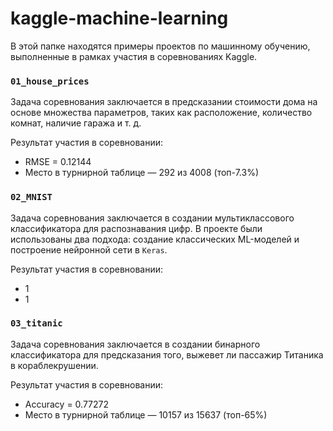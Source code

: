 # kaggle-machine-learning
В этой папке находятся примеры проектов по машинному обучению, выполненные в рамках участия в соревнованиях Kaggle.

### `01_house_prices`
Задача соревнования заключается в предсказании стоимости дома на основе множества параметров, таких как расположение, количество комнат, наличие гаража и т. д.

Результат участия в соревновании:
* RMSE = 0.12144
* Место в турнирной таблице — 292 из 4008 (топ-7.3%)

### `02_MNIST`
Задача соревнования заключается в создании мультиклассового классификатора для распознавания цифр. В проекте были использованы два подхода: создание классических ML-моделей и построение нейронной сети в `Keras`.

Результат участия в соревновании:
* 1
* 1

### `03_titanic`
Задача соревнования заключается в создании бинарного классификатора для предсказания того, выжевет ли пассажир Титаника в кораблекрушении.

Результат участия в соревновании:
* Accuracy = 0.77272
* Место в турнирной таблице — 10157 из 15637 (топ-65%)
